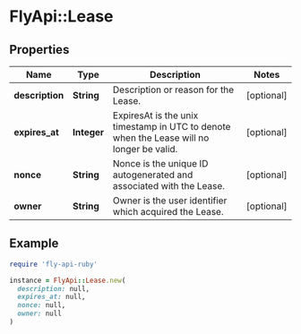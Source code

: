 # FlyApi::Lease

## Properties

| Name | Type | Description | Notes |
| ---- | ---- | ----------- | ----- |
| **description** | **String** | Description or reason for the Lease. | [optional] |
| **expires_at** | **Integer** | ExpiresAt is the unix timestamp in UTC to denote when the Lease will no longer be valid. | [optional] |
| **nonce** | **String** | Nonce is the unique ID autogenerated and associated with the Lease. | [optional] |
| **owner** | **String** | Owner is the user identifier which acquired the Lease. | [optional] |

## Example

```ruby
require 'fly-api-ruby'

instance = FlyApi::Lease.new(
  description: null,
  expires_at: null,
  nonce: null,
  owner: null
)
```


